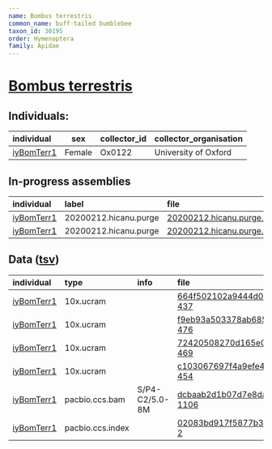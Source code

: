 ```yaml
---
name: Bombus terrestris
common_name: buff-tailed bumblebee
taxon_id: 30195
order: Hymenoptera
family: Apidae
---
```


# [Bombus terrestris](https://www.ebi.ac.uk/ena/data/taxonomy/v1/taxon/tax-id/30195)

## Individuals:

| individual | sex | collector_id | collector_organisation |
| :--------- | :-: | :----------- | :--------------------- |
| [iyBomTerr1](iyBomTerr1.md) | Female | Ox0122 | University of Oxford |

## In-progress assemblies

| individual | label | file |
| :--------- | :---- | :--- |
| [iyBomTerr1](iyBomTerr1.md) | 20200212.hicanu.purge | [20200212.hicanu.purge.prim.fasta.gz](https://darwin.cog.sanger.ac.uk/insects/Bombus_terrestris/iyBomTerr1/assemblies/working/20200212.hicanu.purge/20200212.hicanu.purge.prim.fasta.gz) |
| [iyBomTerr1](iyBomTerr1.md) | 20200212.hicanu.purge | [20200212.hicanu.purge.htig.fasta.gz](https://darwin.cog.sanger.ac.uk/insects/Bombus_terrestris/iyBomTerr1/assemblies/working/20200212.hicanu.purge/20200212.hicanu.purge.htig.fasta.gz) |

## Data ([tsv](Bombus_terrestris_data.tsv))

| individual | type | info | file |
| :--------- | :--- | :--- | :--- |
| [iyBomTerr1](iyBomTerr1.md) | 10x.ucram |  | [664f502102a9444d02dc5f76162c6a48-437](https://darwin.cog.sanger.ac.uk/insects/Bombus_terrestris/iyBomTerr1/genomic_data/10x/33317_6%235.cram) |
| [iyBomTerr1](iyBomTerr1.md) | 10x.ucram |  | [f9eb93a503378ab685c7890540f33388-476](https://darwin.cog.sanger.ac.uk/insects/Bombus_terrestris/iyBomTerr1/genomic_data/10x/33317_6%236.cram) |
| [iyBomTerr1](iyBomTerr1.md) | 10x.ucram |  | [72420508270d165e01ad986a18954890-469](https://darwin.cog.sanger.ac.uk/insects/Bombus_terrestris/iyBomTerr1/genomic_data/10x/33317_6%237.cram) |
| [iyBomTerr1](iyBomTerr1.md) | 10x.ucram |  | [c103067697f4a9efe45b2a0352f382dc-454](https://darwin.cog.sanger.ac.uk/insects/Bombus_terrestris/iyBomTerr1/genomic_data/10x/33317_6%238.cram) |
| [iyBomTerr1](iyBomTerr1.md) | pacbio.ccs.bam | S/P4-C2/5.0-8M | [dcbaab2d1b07d7e8daf0d60dde11b602-1106](https://darwin.cog.sanger.ac.uk/insects/Bombus_terrestris/iyBomTerr1/genomic_data/pacbio/m64097_200207_112553.ccs.bam) |
| [iyBomTerr1](iyBomTerr1.md) | pacbio.ccs.index |  | [02083bd917f5877b34212340bd2794fa-2](https://darwin.cog.sanger.ac.uk/insects/Bombus_terrestris/iyBomTerr1/genomic_data/pacbio/m64097_200207_112553.ccs.bam.pbi) |
